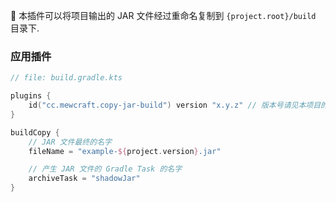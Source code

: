 🔔 本插件可以将项目输出的 JAR 文件经过重命名复制到 `{project.root}/build` 目录下.

### 应用插件

```kotlin
// file: build.gradle.kts

plugins {
    id("cc.mewcraft.copy-jar-build") version "x.y.z" // 版本号请见本项目的 build.gradle.kts
}

buildCopy {
    // JAR 文件最终的名字
    fileName = "example-${project.version}.jar"

    // 产生 JAR 文件的 Gradle Task 的名字
    archiveTask = "shadowJar"
}
```